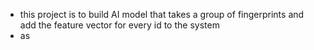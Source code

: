 - this project is to build AI model that takes a group of fingerprints and add the feature vector for every id to the system
- as
